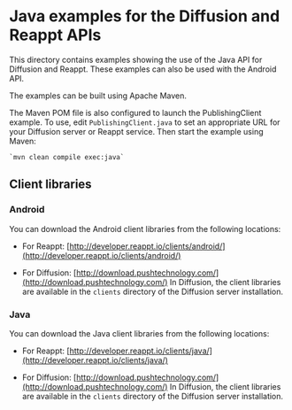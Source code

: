 # Java examples for the Diffusion and Reappt APIs

This directory contains examples showing the use of the Java API
for Diffusion and Reappt. These examples can also be used with the Android API.

The examples can be built using Apache Maven.

The Maven POM file is also configured to launch the  PublishingClient
example. To use, edit `PublishingClient.java` to set an appropriate URL for
your Diffusion server or Reappt service. Then start the example using Maven:

    `mvn clean compile exec:java`


## Client libraries


### Android 

You can download the Android client libraries from the following locations:

*   For Reappt: [http://developer.reappt.io/clients/android/](http://developer.reappt.io/clients/android/)

*   For Diffusion: [http://download.pushtechnology.com/](http://download.pushtechnology.com/)
    In Diffusion, the client libraries are available in the `clients` directory of the Diffusion server installation.


### Java 

You can download the Java client libraries from the following locations:

*   For Reappt: [http://developer.reappt.io/clients/java/](http://developer.reappt.io/clients/java/)

*   For Diffusion: [http://download.pushtechnology.com/](http://download.pushtechnology.com/)
    In Diffusion, the client libraries are available in the `clients` directory of the Diffusion server installation.


